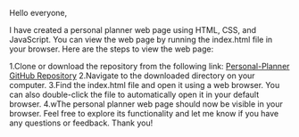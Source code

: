 Hello everyone,

I have created a personal planner web page using HTML, CSS, and JavaScript. You can view the web page by running the index.html file in your browser. Here are the steps to view the web page:

1.Clone or download the repository from the following link:
[Personal-Planner GitHub Repository](https://github.com/grishaharutyunyan/Personal-Planner-)
2.Navigate to the downloaded directory on your computer.
3.Find the index.html file and open it using a web browser. You can also double-click the file to automatically open it in your default browser.
4.wThe personal planner web page should now be visible in your browser. Feel free to explore its functionality and let me know if you have any questions or feedback.
Thank you!